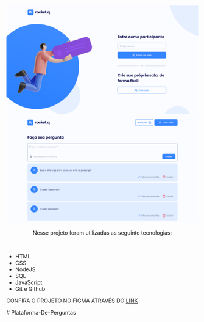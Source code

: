 <img src="github/preview-01.png" alt="preview">
<img src="github/preview-02.png" alt="preview">
<p align="center">Nesse projeto foram utilizadas as seguinte tecnologias:</p><br>
<ul>
<li>HTML</li>
<li>CSS</li>
<li>NodeJS</li>
<li>SQL</li>
<li>JavaScript</li>
<li>Git e Github</li>
</ul>

<p>CONFIRA O PROJETO NO FIGMA ATRAVÉS DO <a href="https://www.figma.com/community/file/1009821158959690135" target="_blank">LINK</a></p>
# Plataforma-De-Perguntas
